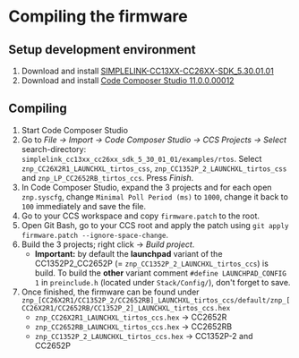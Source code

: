 # Compiling the firmware

## Setup development environment
1. Download and install [SIMPLELINK-CC13XX-CC26XX-SDK_5.30.01.01](https://www.ti.com/tool/download/SIMPLELINK-CC13XX-CC26XX-SDK)
1. Download and install [Code Composer Studio 11.0.0.00012](http://www.ti.com/tool/CCSTUDIO)

## Compiling
1. Start Code Composer Studio
1. Go to *File -> Import -> Code Composer Studio -> CCS Projects -> Select* search-directory: `simplelink_cc13xx_cc26xx_sdk_5_30_01_01/examples/rtos`. Select `znp_CC26X2R1_LAUNCHXL_tirtos_css`, `znp_CC1352P_2_LAUNCHXL_tirtos_css` and `znp_LP_CC2652RB_tirtos_ccs`. Press *Finish*.
1. In Code Composer Studio, expand the 3 projects and for each open `znp.syscfg`, change `Minimal Poll Period (ms)` to `1000`, change it back to `100` immediately and save the file.
1. Go to your CCS workspace and copy `firmware.patch` to the root.
1. Open Git Bash, go to your CCS root and apply the patch using `git apply firmware.patch --ignore-space-change`.
1. Build the 3 projects; right click -> *Build project*.
    - **Important:** by default the **launchpad** variant of the CC1352P2_CC2652P (= `znp_CC1352P_2_LAUNCHXL_tirtos_ccs`) is build. To build the **other** variant comment `#define LAUNCHPAD_CONFIG 1` in `preinclude.h` (located under `Stack/Config/`), don't forget to save.
1. Once finished, the firmware can be found under `znp_[CC26X2R1/CC1352P_2/CC2652RB]_LAUNCHXL_tirtos_ccs/default/znp_[CC26X2R1/CC2652RB/CC1352P_2]_LAUNCHXL_tirtos_ccs.hex`
    - `znp_CC26X2R1_LAUNCHXL_tirtos_ccs.hex` -> CC2652R
    - `znp_CC2652RB_LAUNCHXL_tirtos_ccs.hex` -> CC2652RB
    - `znp_CC1352P_2_LAUNCHXL_tirtos_ccs.hex` -> CC1352P-2 and CC2652P

